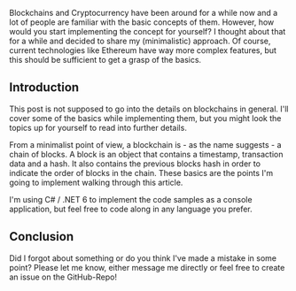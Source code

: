 Blockchains and Cryptocurrency have been around for a while now and a lot of people are familiar with the basic concepts of them. However, how would you start implementing the concept for yourself?
I thought about that for a while and decided to share my (minimalistic) approach. Of course, current technologies like Ethereum have way more complex features, but this should be sufficient to get a grasp of the basics.

## Introduction

This post is not supposed to go into the details on blockchains in general. I'll cover some of the basics while implementing them, but you might look the topics up for yourself to read into further details.

From a minimalist point of view, a blockchain is - as the name suggests - a chain of blocks. A block is an object that contains a timestamp, transaction data and a hash. It also contains the previous blocks hash in order to indicate the order of blocks in the chain.
These basics are the points I'm going to implement walking through this article.

I'm using C# / .NET 6 to implement the code samples as a console application, but feel free to code along in any language you prefer.

## Conclusion

Did I forgot about something or do you think I've made a mistake in some point? Please let me know, either message me directly or feel free to create an issue on the GitHub-Repo!
